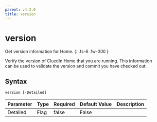 ```yaml
---
parent: v4.2.0
title: version
---
```


# version

Get version information for Home.
{: .fs-6 .fw-300 }

Verify the version of CluedIn Home that you are running.
This information can be used to validate the version and
commit you have checked out.

## Syntax

```
version [-Detailed] 
```

| Parameter | Type | Required | Default Value | Description |
| --------- | ---- | -------- | ------------- | ----------- |
| Detailed | Flag | false | False |  



